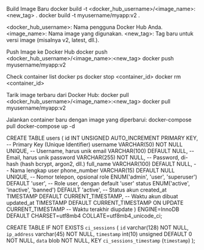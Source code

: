 Build Image Baru
docker build -t <docker_hub_username>/<image_name>:<new_tag> .
docker build -t myusername/myapp:v2 .

<docker_hub_username>: Nama pengguna Docker Hub Anda.
<image_name>: Nama image yang digunakan.
<new_tag>: Tag baru untuk versi image (misalnya v2, latest, dll.).

Push Image ke Docker Hub
docker push <docker_hub_username>/<image_name>:<new_tag>
docker push myusername/myapp:v2

Check container list
docker ps
docker stop <container_id>
docker rm <container_id>

Tarik image terbaru dari Docker Hub:
docker pull <docker_hub_username>/<image_name>:<new_tag>
docker pull myusername/myapp:v2

Jalankan container baru dengan image yang diperbarui:
docker-compose pull
docker-compose up -d





CREATE TABLE users (
    id INT UNSIGNED AUTO_INCREMENT PRIMARY KEY,           -- Primary Key (Unique Identifier)
    username VARCHAR(50) NOT NULL UNIQUE,                -- Username, harus unik
    email VARCHAR(100) DEFAULT NULL,                  -- Email, harus unik
    password VARCHAR(255) NOT NULL,                      -- Password, di-hash (hash bcrypt, argon2, dll.)
    full_name VARCHAR(100) DEFAULT NULL,                 -- Nama lengkap user
    phone_number VARCHAR(15) DEFAULT NULL UNIQUE,               -- Nomor telepon, opsional
    role ENUM('admin', 'user', 'superuser') DEFAULT 'user', -- Role user, dengan default 'user'
    status ENUM('active', 'inactive', 'banned') DEFAULT 'active', -- Status akun
    created_at TIMESTAMP DEFAULT CURRENT_TIMESTAMP,       -- Waktu akun dibuat
    updated_at TIMESTAMP DEFAULT CURRENT_TIMESTAMP ON UPDATE CURRENT_TIMESTAMP -- Waktu terakhir diupdate
) ENGINE=InnoDB DEFAULT CHARSET=utf8mb4 COLLATE=utf8mb4_unicode_ci;


CREATE TABLE IF NOT EXISTS `ci_sessions` (
        `id` varchar(128) NOT NULL,
        `ip_address` varchar(45) NOT NULL,
        `timestamp` int(10) unsigned DEFAULT 0 NOT NULL,
        `data` blob NOT NULL,
        KEY `ci_sessions_timestamp` (`timestamp`)
);